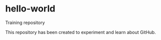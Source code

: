 # hello-world
Training repository

This repository has been created to experiment and learn about GitHub.
